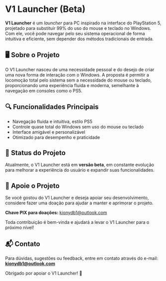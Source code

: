 # V1 Launcher (Beta)

**V1 Launcher** é um *launcher* para PC inspirado na interface do PlayStation 5, projetado para substituir 99% do uso do mouse e teclado no Windows. Com ele, você pode navegar pelo seu sistema operacional de forma intuitiva e eficiente, sem depender dos métodos tradicionais de entrada.

## 🖥️ Sobre o Projeto

O V1 Launcher nasceu de uma necessidade pessoal e do desejo de criar uma nova forma de interação com o Windows. A proposta é permitir a locomoção total pelo sistema sem a necessidade do mouse ou teclado, proporcionando uma experiência fluida e moderna, semelhante à navegação em consoles como o PS5.

## 🔍 Funcionalidades Principais

- Navegação fluida e intuitiva, estilo PS5
- Controle quase total do Windows sem uso do mouse ou teclado
- Interface amigável e personalizável
- Otimizado para desempenho e praticidade

## 📌 Status do Projeto

Atualmente, o V1 Launcher está em **versão beta**, em constante evolução para melhorar a experiência do usuário e expandir suas funcionalidades.

## 🤝 Apoie o Projeto

Se você gostou do V1 Launcher e deseja apoiar seu desenvolvimento, considere fazer uma doação para ajudar a manter e aprimorar o projeto.

**Chave PIX para doações:** kionydb1@outlook.com

Toda contribuição é bem-vinda e ajudará a levar o V1 Launcher para o próximo nível!

## 📬 Contato

Para dúvidas, sugestões ou feedback, entre em contato através do e-mail: **kionydb1@outlook.com**

Obrigado por apoiar o V1 Launcher! 🚀

